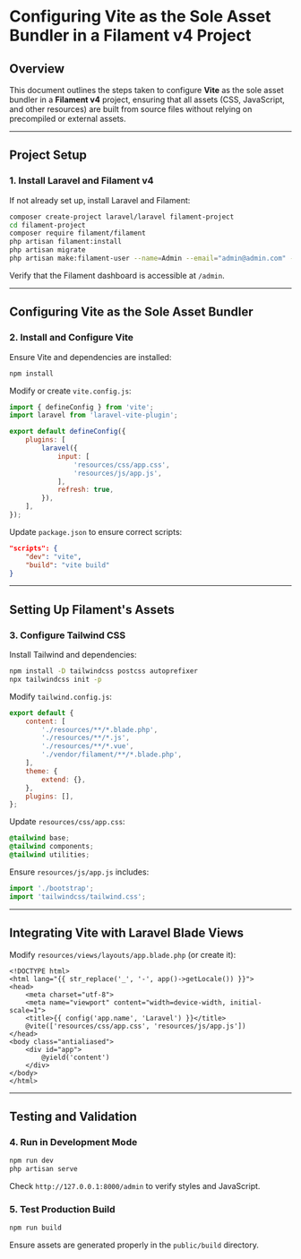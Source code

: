 # Configuring Vite as the Sole Asset Bundler in a Filament v4 Project

## **Overview**
This document outlines the steps taken to configure **Vite** as the sole asset bundler in a **Filament v4** project, ensuring that all assets (CSS, JavaScript, and other resources) are built from source files without relying on precompiled or external assets.

---

## **Project Setup**

### **1. Install Laravel and Filament v4**
If not already set up, install Laravel and Filament:
```bash
composer create-project laravel/laravel filament-project
cd filament-project
composer require filament/filament
php artisan filament:install
php artisan migrate
php artisan make:filament-user --name=Admin --email="admin@admin.com" --password="password"  # Create an admin user
```

Verify that the Filament dashboard is accessible at `/admin`.

---

## **Configuring Vite as the Sole Asset Bundler**

### **2. Install and Configure Vite**
Ensure Vite and dependencies are installed:
```bash
npm install
```

Modify or create `vite.config.js`:
```javascript
import { defineConfig } from 'vite';
import laravel from 'laravel-vite-plugin';

export default defineConfig({
    plugins: [
        laravel({
            input: [
                'resources/css/app.css',
                'resources/js/app.js',
            ],
            refresh: true,
        }),
    ],
});
```

Update `package.json` to ensure correct scripts:
```json
"scripts": {
    "dev": "vite",
    "build": "vite build"
}
```

---

## **Setting Up Filament's Assets**

### **3. Configure Tailwind CSS**
Install Tailwind and dependencies:
```bash
npm install -D tailwindcss postcss autoprefixer
npx tailwindcss init -p
```

Modify `tailwind.config.js`:
```javascript
export default {
    content: [
        './resources/**/*.blade.php',
        './resources/**/*.js',
        './resources/**/*.vue',
        './vendor/filament/**/*.blade.php',
    ],
    theme: {
        extend: {},
    },
    plugins: [],
};
```

Update `resources/css/app.css`:
```css
@tailwind base;
@tailwind components;
@tailwind utilities;
```

Ensure `resources/js/app.js` includes:
```javascript
import './bootstrap';
import 'tailwindcss/tailwind.css';
```

---

## **Integrating Vite with Laravel Blade Views**
Modify `resources/views/layouts/app.blade.php` (or create it):
```blade
<!DOCTYPE html>
<html lang="{{ str_replace('_', '-', app()->getLocale()) }}">
<head>
    <meta charset="utf-8">
    <meta name="viewport" content="width=device-width, initial-scale=1">
    <title>{{ config('app.name', 'Laravel') }}</title>
    @vite(['resources/css/app.css', 'resources/js/app.js'])
</head>
<body class="antialiased">
    <div id="app">
        @yield('content')
    </div>
</body>
</html>
```

---

## **Testing and Validation**

### **4. Run in Development Mode**
```bash
npm run dev
php artisan serve
```
Check `http://127.0.0.1:8000/admin` to verify styles and JavaScript.

### **5. Test Production Build**
```bash
npm run build
```
Ensure assets are generated properly in the `public/build` directory.
